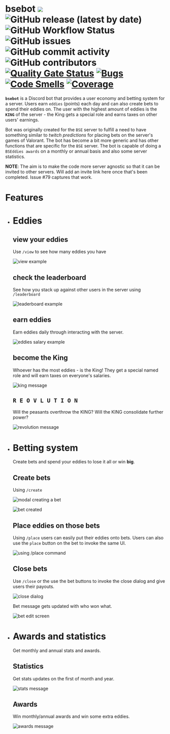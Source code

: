 # bsebot [![](https://img.shields.io/badge/python-3.9+-blue.svg)](https://www.python.org/downloads/) ![GitHub release (latest by date)](https://img.shields.io/github/v/release/esloman/bsebot) ![GitHub Workflow Status](https://img.shields.io/github/actions/workflow/status/esloman/bsebot/build_and_push.yml) ![GitHub issues](https://img.shields.io/github/issues-raw/esloman/bsebot) ![GitHub commit activity](https://img.shields.io/github/commit-activity/m/esloman/bsebot) ![GitHub contributors](https://img.shields.io/github/contributors/esloman/bsebot) [![Quality Gate Status](https://sonarcloud.io/api/project_badges/measure?project=ESloman_bsebot&metric=alert_status)](https://sonarcloud.io/summary/new_code?id=ESloman_bsebot) [![Bugs](https://sonarcloud.io/api/project_badges/measure?project=ESloman_bsebot&metric=bugs)](https://sonarcloud.io/summary/new_code?id=ESloman_bsebot) [![Code Smells](https://sonarcloud.io/api/project_badges/measure?project=ESloman_bsebot&metric=code_smells)](https://sonarcloud.io/summary/new_code?id=ESloman_bsebot) [![Coverage](https://sonarcloud.io/api/project_badges/measure?project=ESloman_bsebot&metric=coverage)](https://sonarcloud.io/summary/new_code?id=ESloman_bsebot)

**`bsebot`** is a Discord bot that provides a user economy and betting system for a server. Users earn `eddies` (points) each day and can also create bets to spend their eddies on. The user with the highest amount of eddies is the **`KING`** of the server - the King gets a special role and earns taxes on other users' earnings.

Bot was originally created for the `BSE` server to fulfill a need to have something similar to _twitch predictions_ for placing bets on the server's games of Valorant. The bot has become a bit more generic and has other functions that are specific for the `BSE` server. The bot is capable of doing a `BSEddies awards` on a monthly or annual basis and also some server statistics.

**NOTE**: The aim is to make the code more server agnostic so that it can be invited to other servers. Will add an invite link here once that's been completed. Issue #79 captures that work.

# Features
- # Eddies

    ## view your eddies
    Use `/view` to see how many eddies you have

    ![view example](/docs/readme_images/readme_view.png)

    ## check the leaderboard
    See how you stack up against other users in the server using `/leaderboard`

    ![leaderboard example](docs/readme_images/readme_leaderboard.png)

    ## earn eddies
    Earn eddies daily through interacting with the server.

    ![eddies salary example](docs/readme_images/readme_salary.PNG)

    ## become the **King**
    Whoever has the most eddies - is the King! They get a special named role and will earn taxes on everyone's salaries.

    ![king message](docs/readme_images/readme_king.PNG)

    ## `R E O V L U T I O N`
    Will the peasants overthrow the KING? Will the KING consolidate further power?

    ![revolution message](docs/readme_images/readme_revolution.png)

- # Betting system

    Create bets and spend your eddies to lose it all or win **big**.

    ## Create bets

    Using `/create`

    ![modal creating a bet](docs/images/../readme_images/readme_create_creating.png)

    ![bet created](docs/readme_images/readme_create_created.png)

    ## Place eddies on those bets

    Using `/place` users can easily put their eddies onto bets. Users can also use the `place` button on the bet to invoke the same UI.

    ![using /place command](docs/readme_images/readme_place.gif)

    ## Close bets

    Use `/close` or the use the bet buttons to invoke the close dialog and give users their payouts.

    ![close dialog](docs/readme_images/readme_close_initial.png)

    Bet message gets updated with who won what.

    ![bet edit screen](docs/readme_images/readme_close_closed.png)

- # Awards and statistics

    Get monthly and annual stats and awards.

    ## Statistics
    Get stats updates on the first of month and year.

    ![stats message](docs/readme_images/readme_stats.png)

    ## Awards
    Win monthly/annual awards and win some extra eddies.

    ![awards message](docs/readme_images/readme_awards.png)
